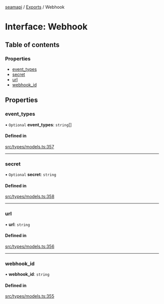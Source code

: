 [seamapi](../README.md) / [Exports](../modules.md) / Webhook

# Interface: Webhook

## Table of contents

### Properties

- [event\_types](Webhook.md#event_types)
- [secret](Webhook.md#secret)
- [url](Webhook.md#url)
- [webhook\_id](Webhook.md#webhook_id)

## Properties

### event\_types

• `Optional` **event\_types**: `string`[]

#### Defined in

[src/types/models.ts:357](https://github.com/seamapi/javascript/blob/main/src/types/models.ts#L357)

___

### secret

• `Optional` **secret**: `string`

#### Defined in

[src/types/models.ts:358](https://github.com/seamapi/javascript/blob/main/src/types/models.ts#L358)

___

### url

• **url**: `string`

#### Defined in

[src/types/models.ts:356](https://github.com/seamapi/javascript/blob/main/src/types/models.ts#L356)

___

### webhook\_id

• **webhook\_id**: `string`

#### Defined in

[src/types/models.ts:355](https://github.com/seamapi/javascript/blob/main/src/types/models.ts#L355)
